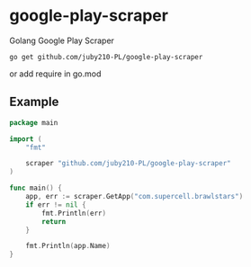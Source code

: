 # google-play-scraper
Golang Google Play Scraper

```
go get github.com/juby210-PL/google-play-scraper
```
or add require in go.mod

## Example

```go
package main

import (
	"fmt"

	scraper "github.com/juby210-PL/google-play-scraper"
)

func main() {
	app, err := scraper.GetApp("com.supercell.brawlstars")
	if err != nil {
		fmt.Println(err)
		return
	}

	fmt.Println(app.Name)
}
```
